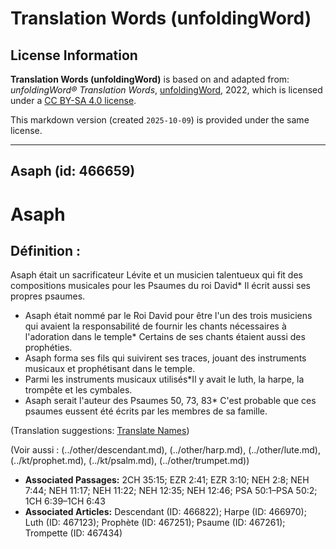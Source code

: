 # Translation Words (unfoldingWord)

## License Information

**Translation Words (unfoldingWord)** is based on and adapted from: _unfoldingWord® Translation Words_, [unfoldingWord](https://unfoldingword.org/utw), 2022, which is licensed under a [CC BY-SA 4.0 license](https://creativecommons.org/licenses/by-sa/4.0/legalcode.en).

This markdown version (created `2025-10-09`) is provided under the same license.



--------------------------------

## Asaph (id: 466659)

Asaph
=====

Définition :
------------

Asaph était un sacrificateur Lévite et un musicien talentueux qui fit des compositions musicales pour les Psaumes du roi David\* Il écrit aussi ses propres psaumes.

* Asaph était nommé par le Roi David pour être l'un des trois musiciens qui avaient la responsabilité de fournir les chants nécessaires à l'adoration dans le temple\* Certains de ses chants étaient aussi des prophéties.
* Asaph forma ses fils qui suivirent ses traces, jouant des instruments musicaux et prophétisant dans le temple.
* Parmi les instruments musicaux utilisés\*Il y avait le luth, la harpe, la trompête et les cymbales.
* Asaph serait l'auteur des Psaumes 50, 73, 83\* C'est probable que ces psaumes eussent été écrits par les membres de sa famille.

(Translation suggestions: [Translate Names](rc://en/ta/man/translate/translate-names))

(Voir aussi : (../other/descendant.md), (../other/harp.md), (../other/lute.md), (../kt/prophet.md), (../kt/psalm.md), (../other/trumpet.md))

* **Associated Passages:** 2CH 35:15; EZR 2:41; EZR 3:10; NEH 2:8; NEH 7:44; NEH 11:17; NEH 11:22; NEH 12:35; NEH 12:46; PSA 50:1–PSA 50:2; 1CH 6:39–1CH 6:43
* **Associated Articles:** Descendant (ID: 466822); Harpe (ID: 466970); Luth (ID: 467123); Prophète (ID: 467251); Psaume (ID: 467261); Trompette (ID: 467434)

